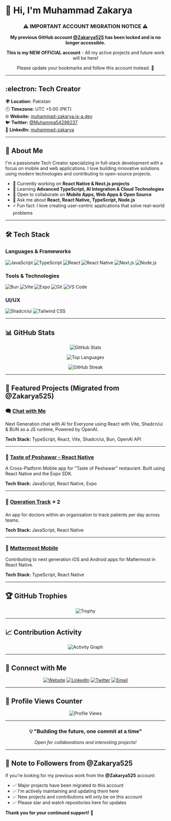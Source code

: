 # 👋 Hi, I'm Muhammad Zakarya

<div align="center">

### ⚠️ IMPORTANT ACCOUNT MIGRATION NOTICE ⚠️

**My previous GitHub account [@Zakarya525](https://github.com/Zakarya525) has been locked and is no longer accessible.**

**This is my NEW OFFICIAL account** - All my active projects and future work will be here!

Please update your bookmarks and follow this account instead. 🔄

---

</div>

## :electron: Tech Creator

🌍 **Location:** Pakistan  
🕐 **Timezone:** UTC +5:00 (PKT)  
🌐 **Website:** [muhammad-zakarya.is-a.dev](http://muhammad-zakarya.is-a.dev)  
🐦 **Twitter:** [@Muhamma54298237](https://x.com/Muhamma54298237)  
💼 **LinkedIn:** [muhammad-zakarya](https://www.linkedin.com/in/muhammad-zakarya)

---

## 🚀 About Me

I'm a passionate Tech Creator specializing in full-stack development with a focus on mobile and web applications. I love building innovative solutions using modern technologies and contributing to open-source projects.

- 🔭 Currently working on **React Native & Next.js projects**
- 🌱 Learning **Advanced TypeScript, AI Integration & Cloud Technologies**
- 👯 Open to collaborate on **Mobile Apps, Web Apps & Open Source**
- 💬 Ask me about **React, React Native, TypeScript, Node.js**
- ⚡ Fun fact: I love creating user-centric applications that solve real-world problems

---

## 🛠️ Tech Stack

### Languages & Frameworks
![JavaScript](https://img.shields.io/badge/-JavaScript-F7DF1E?style=flat-square&logo=javascript&logoColor=black)
![TypeScript](https://img.shields.io/badge/-TypeScript-3178C6?style=flat-square&logo=typescript&logoColor=white)
![React](https://img.shields.io/badge/-React-61DAFB?style=flat-square&logo=react&logoColor=black)
![React Native](https://img.shields.io/badge/-React_Native-61DAFB?style=flat-square&logo=react&logoColor=black)
![Next.js](https://img.shields.io/badge/-Next.js-000000?style=flat-square&logo=next.js&logoColor=white)
![Node.js](https://img.shields.io/badge/-Node.js-339933?style=flat-square&logo=node.js&logoColor=white)

### Tools & Technologies
![Bun](https://img.shields.io/badge/-Bun-000000?style=flat-square&logo=bun&logoColor=white)
![Vite](https://img.shields.io/badge/-Vite-646CFF?style=flat-square&logo=vite&logoColor=white)
![Expo](https://img.shields.io/badge/-Expo-000020?style=flat-square&logo=expo&logoColor=white)
![Git](https://img.shields.io/badge/-Git-F05032?style=flat-square&logo=git&logoColor=white)
![VS Code](https://img.shields.io/badge/-VS%20Code-007ACC?style=flat-square&logo=visual-studio-code&logoColor=white)

### UI/UX
![Shadcn/ui](https://img.shields.io/badge/-Shadcn/ui-000000?style=flat-square&logo=shadcnui&logoColor=white)
![Tailwind CSS](https://img.shields.io/badge/-Tailwind_CSS-06B6D4?style=flat-square&logo=tailwind-css&logoColor=white)

---

## 📊 GitHub Stats

<div align="center">

![GitHub Stats](https://github-readme-stats.vercel.app/api?username=YOUR_NEW_USERNAME&show_icons=true&theme=tokyonight&hide_border=true&count_private=true)

![Top Languages](https://github-readme-stats.vercel.app/api/top-langs/?username=YOUR_NEW_USERNAME&layout=compact&theme=tokyonight&hide_border=true)

![GitHub Streak](https://github-readme-streak-stats.herokuapp.com/?user=YOUR_NEW_USERNAME&theme=tokyonight&hide_border=true)

</div>

---

## 💼 Featured Projects (Migrated from @Zakarya525)

### 🗨️ [Chat with Me](https://github.com/YOUR_NEW_USERNAME/chat-with-me)
Next Generation chat with AI for Everyone using React with Vite, Shadcn/ui & BUN as a JS runtime, Powered by OpenAI.

**Tech Stack:** TypeScript, React, Vite, Shadcn/ui, Bun, OpenAI API

---

### 🍔 [Taste of Peshawar - React Native](https://github.com/YOUR_NEW_USERNAME/tasteofpeshawar-reactNative)
A Cross-Platform Mobile app for "Taste of Peshawar" restaurant. Built using React Native and the Expo SDK.

**Tech Stack:** JavaScript, React Native, Expo

---

### 🏥 [Operation Track](https://github.com/YOUR_NEW_USERNAME/operationTrack) ⭐ 2
An app for doctors within an organisation to track patients per day across teams.

**Tech Stack:** JavaScript, React Native

---

### 💬 [Mattermost Mobile](https://github.com/YOUR_NEW_USERNAME/mattermost-mobile)
Contributing to next generation iOS and Android apps for Mattermost in React Native.

**Tech Stack:** TypeScript, React Native

---

## 🏆 GitHub Trophies

<div align="center">

![Trophy](https://github-profile-trophy.vercel.app/?username=YOUR_NEW_USERNAME&theme=tokyonight&no-frame=true&no-bg=false&margin-w=4&column=7)

</div>

---

## 📈 Contribution Activity

<div align="center">

![Activity Graph](https://github-readme-activity-graph.vercel.app/graph?username=YOUR_NEW_USERNAME&theme=tokyo-night&hide_border=true)

</div>

---

## 🔗 Connect with Me

<div align="center">

[![Website](https://img.shields.io/badge/-Website-000000?style=for-the-badge&logo=google-chrome&logoColor=white)](http://muhammad-zakarya.is-a.dev)
[![LinkedIn](https://img.shields.io/badge/-LinkedIn-0077B5?style=for-the-badge&logo=linkedin&logoColor=white)](https://www.linkedin.com/in/muhammad-zakarya)
[![Twitter](https://img.shields.io/badge/-Twitter-1DA1F2?style=for-the-badge&logo=twitter&logoColor=white)](https://x.com/Muhamma54298237)
[![Email](https://img.shields.io/badge/-Email-D14836?style=for-the-badge&logo=gmail&logoColor=white)](mailto:your.email@example.com)

</div>

---

## 👀 Profile Views Counter

<div align="center">

![Profile Views](https://komarev.com/ghpvc/?username=YOUR_NEW_USERNAME&color=blueviolet&style=flat-square&label=Profile+Views)

</div>

---

<div align="center">

### 💡 "Building the future, one commit at a time"

*Open for collaborations and interesting projects!*

</div>

---

## 📌 Note to Followers from @Zakarya525

If you're looking for my previous work from the **@Zakarya525** account:
- ✅ Major projects have been migrated to this account
- ✅ I'm actively maintaining and updating them here
- ✅ New projects and contributions will only be on this account
- ✅ Please star and watch repositories here for updates

**Thank you for your continued support!** 🙏
